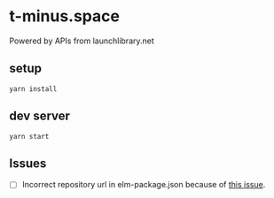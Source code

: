 # t-minus.space
Powered by APIs from launchlibrary.net

## setup
    yarn install

## dev server
    yarn start

## Issues

* [ ] Incorrect repository url in elm-package.json because of [this issue](https://github.com/elm-lang/elm-make/issues/106).